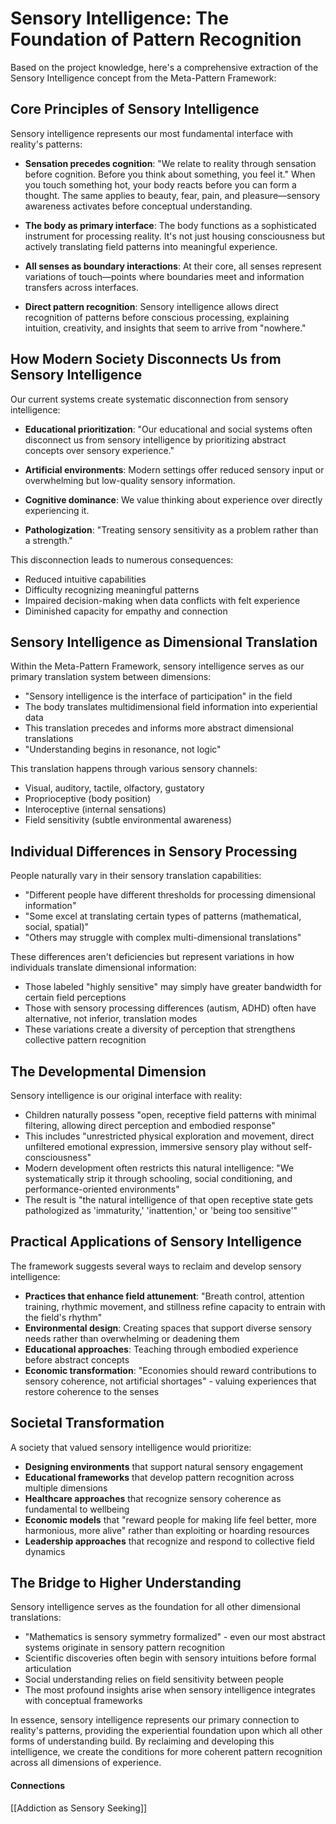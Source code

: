# Sensory Intelligence: The Foundation of Pattern Recognition

Based on the project knowledge, here's a comprehensive extraction of the Sensory Intelligence concept from the Meta-Pattern Framework:

## Core Principles of Sensory Intelligence

Sensory intelligence represents our most fundamental interface with reality's patterns:

- **Sensation precedes cognition**: "We relate to reality through sensation before cognition. Before you think about something, you feel it." When you touch something hot, your body reacts before you can form a thought. The same applies to beauty, fear, pain, and pleasure—sensory awareness activates before conceptual understanding.
    
- **The body as primary interface**: The body functions as a sophisticated instrument for processing reality. It's not just housing consciousness but actively translating field patterns into meaningful experience.
    
- **All senses as boundary interactions**: At their core, all senses represent variations of touch—points where boundaries meet and information transfers across interfaces.
    
- **Direct pattern recognition**: Sensory intelligence allows direct recognition of patterns before conscious processing, explaining intuition, creativity, and insights that seem to arrive from "nowhere."
    

## How Modern Society Disconnects Us from Sensory Intelligence

Our current systems create systematic disconnection from sensory intelligence:

- **Educational prioritization**: "Our educational and social systems often disconnect us from sensory intelligence by prioritizing abstract concepts over sensory experience."
    
- **Artificial environments**: Modern settings offer reduced sensory input or overwhelming but low-quality sensory information.
    
- **Cognitive dominance**: We value thinking about experience over directly experiencing it.
    
- **Pathologization**: "Treating sensory sensitivity as a problem rather than a strength."
    

This disconnection leads to numerous consequences:

- Reduced intuitive capabilities
- Difficulty recognizing meaningful patterns
- Impaired decision-making when data conflicts with felt experience
- Diminished capacity for empathy and connection

## Sensory Intelligence as Dimensional Translation

Within the Meta-Pattern Framework, sensory intelligence serves as our primary translation system between dimensions:

- "Sensory intelligence is the interface of participation" in the field
- The body translates multidimensional field information into experiential data
- This translation precedes and informs more abstract dimensional translations
- "Understanding begins in resonance, not logic"

This translation happens through various sensory channels:

- Visual, auditory, tactile, olfactory, gustatory
- Proprioceptive (body position)
- Interoceptive (internal sensations)
- Field sensitivity (subtle environmental awareness)

## Individual Differences in Sensory Processing

People naturally vary in their sensory translation capabilities:

- "Different people have different thresholds for processing dimensional information"
- "Some excel at translating certain types of patterns (mathematical, social, spatial)"
- "Others may struggle with complex multi-dimensional translations"

These differences aren't deficiencies but represent variations in how individuals translate dimensional information:

- Those labeled "highly sensitive" may simply have greater bandwidth for certain field perceptions
- Those with sensory processing differences (autism, ADHD) often have alternative, not inferior, translation modes
- These variations create a diversity of perception that strengthens collective pattern recognition

## The Developmental Dimension

Sensory intelligence is our original interface with reality:

- Children naturally possess "open, receptive field patterns with minimal filtering, allowing direct perception and embodied response"
- This includes "unrestricted physical exploration and movement, direct unfiltered emotional expression, immersive sensory play without self-consciousness"
- Modern development often restricts this natural intelligence: "We systematically strip it through schooling, social conditioning, and performance-oriented environments"
- The result is "the natural intelligence of that open receptive state gets pathologized as 'immaturity,' 'inattention,' or 'being too sensitive'"

## Practical Applications of Sensory Intelligence

The framework suggests several ways to reclaim and develop sensory intelligence:

- **Practices that enhance field attunement**: "Breath control, attention training, rhythmic movement, and stillness refine capacity to entrain with the field's rhythm"
- **Environmental design**: Creating spaces that support diverse sensory needs rather than overwhelming or deadening them
- **Educational approaches**: Teaching through embodied experience before abstract concepts
- **Economic transformation**: "Economies should reward contributions to sensory coherence, not artificial shortages" - valuing experiences that restore coherence to the senses

## Societal Transformation

A society that valued sensory intelligence would prioritize:

- **Designing environments** that support natural sensory engagement
- **Educational frameworks** that develop pattern recognition across multiple dimensions
- **Healthcare approaches** that recognize sensory coherence as fundamental to wellbeing
- **Economic models** that "reward people for making life feel better, more harmonious, more alive" rather than exploiting or hoarding resources
- **Leadership approaches** that recognize and respond to collective field dynamics

## The Bridge to Higher Understanding

Sensory intelligence serves as the foundation for all other dimensional translations:

- "Mathematics is sensory symmetry formalized" - even our most abstract systems originate in sensory pattern recognition
- Scientific discoveries often begin with sensory intuitions before formal articulation
- Social understanding relies on field sensitivity between people
- The most profound insights arise when sensory intelligence integrates with conceptual frameworks

In essence, sensory intelligence represents our primary connection to reality's patterns, providing the experiential foundation upon which all other forms of understanding build. By reclaiming and developing this intelligence, we create the conditions for more coherent pattern recognition across all dimensions of experience.

#### Connections

[[Addiction as Sensory Seeking]]
